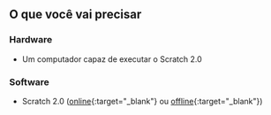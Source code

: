 ## O que você vai precisar

### Hardware

+ Um computador capaz de executar o Scratch 2.0

### Software

+ Scratch 2.0 ([online](https://scratch.mit.edu/projects/editor/){:target="_blank"} ou [offline](https://scratch.mit.edu/scratch2download/){:target="_blank"})